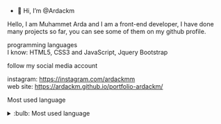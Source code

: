 - 👋 Hi, I’m @Ardackm

Hello, I am Muhammet Arda and I am a front-end developer, I have done many projects so far, you can see some of them on my github profile.

programming languages <br>
​​I know: HTML5, CSS3 and JavaScript, Jquery Bootstrap

follow my social media account

instagram: https://instagram.com/ardackmm <br>
web site: https://ardackm.github.io/portfolio-ardackm/

Most used language

<details>
<summary>:bulb: Most used language</summary>
<img src="https://github-readme-stats.vercel.app/api/top-langs/?username=anuraghazra&layout=compact" >
</details>
